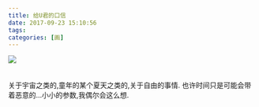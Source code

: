```yaml
---
title: 给U君的口信
date: 2017-09-23 15:10:56
tags:
categories: [画]
---
```

<a data-fancybox="gallery" href="P075.jpg"><img src="P075.jpg"></a>
<br>
<br>
<br>
关于宇宙之类的,童年的某个夏天之类的,关于自由的事情.
也许时间只是可能会带着恶意的…小小的参数,我偶尔会这么想.
